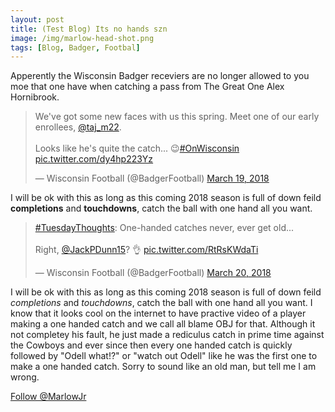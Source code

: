 ```yaml
---
layout: post
title: (Test Blog) Its no hands szn
image: /img/marlow-head-shot.png
tags: [Blog, Badger, Footbal]
---
```

Apperently the Wisconsin Badger receviers are no longer allowed to you moe that one have when catching a pass from The Great One Alex Hornibrook.

<blockquote class="twitter-video" data-lang="en"><p lang="en" dir="ltr">We&#39;ve got some new faces with us this spring. Meet one of our early enrollees, <a href="https://twitter.com/taj_m22?ref_src=twsrc%5Etfw">@taj_m22</a>.<br><br>Looks like he&#39;s quite the catch... 😉<a href="https://twitter.com/hashtag/OnWisconsin?src=hash&amp;ref_src=twsrc%5Etfw">#OnWisconsin</a> <a href="https://t.co/dy4hp223Yz">pic.twitter.com/dy4hp223Yz</a></p>&mdash; Wisconsin Football (@BadgerFootball) <a href="https://twitter.com/BadgerFootball/status/975781686666579970?ref_src=twsrc%5Etfw">March 19, 2018</a></blockquote>
<script async src="https://platform.twitter.com/widgets.js" charset="utf-8"></script>

I will be ok with this as long as this coming 2018 season is full of down feild **completions** and **touchdowns**, catch the ball with one hand all you want.

<blockquote class="twitter-video" data-lang="en"><p lang="en" dir="ltr"><a href="https://twitter.com/hashtag/TuesdayThoughts?src=hash&amp;ref_src=twsrc%5Etfw">#TuesdayThoughts</a>: One-handed catches never, ever get old...<br><br>Right, <a href="https://twitter.com/JackPDunn15?ref_src=twsrc%5Etfw">@JackPDunn15</a>? 👌 <a href="https://t.co/RtRsKWdaTi">pic.twitter.com/RtRsKWdaTi</a></p>&mdash; Wisconsin Football (@BadgerFootball) <a href="https://twitter.com/BadgerFootball/status/976124742087438346?ref_src=twsrc%5Etfw">March 20, 2018</a></blockquote>
<script async src="https://platform.twitter.com/widgets.js" charset="utf-8"></script>

  I will be ok with this as long as this coming 2018 season is full of down feild *completions* and *touchdowns*, catch the ball with one hand all you want.  I know that it looks cool on the internet to have practive video of a player making a one handed catch and we call all blame OBJ for that.  Although it not completey his fault, he just made a rediculus catch in prime time against the Cowboys and ever since then every one handed catch is quickly followed by "Odell what!?" or "watch out Odell" like he was the first one to make a one handed catch.  Sorry to sound like an old man, but tell me I am wrong.


<a href="https://twitter.com/MarlowJr?ref_src=twsrc%5Etfw" class="twitter-follow-button" data-show-count="false">Follow @MarlowJr</a><script async src="https://platform.twitter.com/widgets.js" charset="utf-8"></script>
